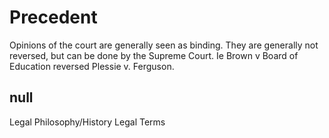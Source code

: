 # Precedent

Opinions of the court are generally seen as binding. They are generally not reversed, but can be done by the Supreme Court. Ie Brown v Board of Education reversed Plessie v. Ferguson. 

## null

Legal Philosophy/History
Legal Terms

